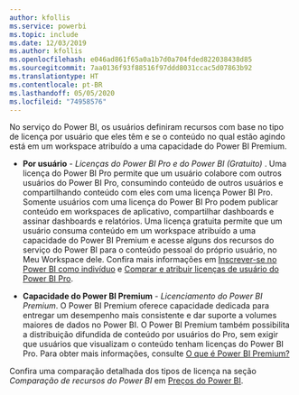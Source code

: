 ```yaml
---
author: kfollis
ms.service: powerbi
ms.topic: include
ms.date: 12/03/2019
ms.author: kfollis
ms.openlocfilehash: e046ad861f65a0a1b7d0a704fded822038438d85
ms.sourcegitcommit: 7aa0136f93f88516f97ddd8031ccac5d07863b92
ms.translationtype: HT
ms.contentlocale: pt-BR
ms.lasthandoff: 05/05/2020
ms.locfileid: "74958576"
---
```

No serviço do Power BI, os usuários definiram recursos com base no tipo de licença por usuário que eles têm e se o conteúdo no qual estão agindo está em um workspace atribuído a uma capacidade do Power BI Premium.

* **Por usuário** - *Licenças do Power BI Pro e do Power BI (Gratuito)* . Uma licença do Power BI Pro permite que um usuário colabore com outros usuários do Power BI Pro, consumindo conteúdo de outros usuários e compartilhando conteúdo com eles com uma licença Power BI Pro. Somente usuários com uma licença do Power BI Pro podem publicar conteúdo em workspaces de aplicativo, compartilhar dashboards e assinar dashboards e relatórios. Uma licença gratuita permite que um usuário consuma conteúdo em um workspace atribuído a uma capacidade do Power BI Premium e acesse alguns dos recursos do serviço do Power BI para o conteúdo pessoal do próprio usuário, no Meu Workspace dele. Confira mais informações em [Inscrever-se no Power BI como indivíduo](../service-self-service-signup-for-power-bi.md) e [Comprar e atribuir licenças de usuário do Power BI Pro](../service-admin-purchasing-power-bi-pro.md).

* **Capacidade do Power BI Premium** - *Licenciamento do Power BI Premium*. O Power BI Premium oferece capacidade dedicada para entregar um desempenho mais consistente e dar suporte a volumes maiores de dados no Power BI. O Power BI Premium também possibilita a distribuição difundida de conteúdo por usuários do Pro, sem exigir que usuários que visualizam o conteúdo tenham licenças do Power BI Pro. Para obter mais informações, consulte [O que é Power BI Premium?](../service-premium-what-is.md)

Confira uma comparação detalhada dos tipos de licença na seção _Comparação de recursos do Power BI_ em [Preços do Power BI](https://powerbi.microsoft.com/pricing/).
